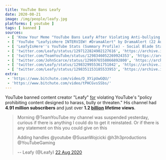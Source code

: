 ```yaml
---
title: YouTube Bans Leafy
date: 2020-08-21
image: /img/people/leafy.jpg
platforms: [ youtube ]
tags: [ banned ]
sources:
 - [ 'Know Your Meme "YouTube Bans Leafy After Violating Anti-bullying Policy" by Adam Downer (24 Aug 2020)', 'https://news.knowyourmeme.com/news/youtube-bans-leafy-after-violating-anti-bullying-policy' ]
 - [ 'YouTube "LeafyisHere INTERVIEW! #DramaAlert" by DramaAlert (22 Aug 2020)', 'https://www.youtube.com/watch?v=bE6dXmGY-wA' ]
 - [ 'LeafyIsHere''s YouTube Stats (Summary Profile) - Social Blade Stats', 'https://socialblade.com/youtube/user/leafyishere' ]
 - [ 'twitter.com/Leafy/status/1297122824902127616', 'https://archive.is/gkA5c' ]
 - [ 'twitter.com/TeamYouTube/status/1298346052269924353', 'https://archive.is/hOOvJ' ]
 - [ 'twitter.com/JohnScarce/status/1296976558066892800', 'https://archive.is/ulO1r' ]
 - [ 'twitter.com/Leafy/status/1298329955361751042', 'https://archive.is/0kpUf' ]
 - [ 'twitter.com/Leafy/status/1298351153185533953', 'https://archive.is/2pJVD' ]
extra:
 - 'https://www.bitchute.com/video/D_XYipUwGQU/'
 - 'https://www.bitchute.com/video/tPHCGvsSSbs/'
---
```


YouTube banned content creator "Leafy" [for](https://archive.is/MboSe/image)
violating YouTube's "policy prohibiting content designed to harass, bully or
threaten." His channel had **4.91 million subscribers** and just over **1.2
<u>billion</u> lifetime views**.
> Morning @TeamYouTube my channel was suspended yesterday, curious if there is
> anything I could do to get it reinstated. Or if there is any statement on
> this you could give on this
>
> Adding handles @youtube @SusanWojcicki @h3h3productions @YouTubeGaming
>
> -- Leafy (@Leafy) [22 Aug 2020](https://archive.is/gkA5c)

